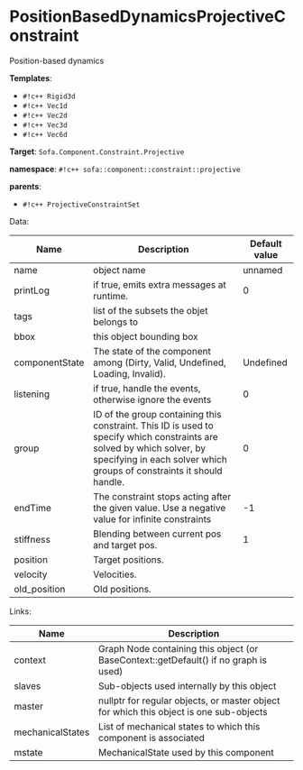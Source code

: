 # PositionBasedDynamicsProjectiveConstraint

Position-based dynamics


__Templates__:

- `#!c++ Rigid3d`
- `#!c++ Vec1d`
- `#!c++ Vec2d`
- `#!c++ Vec3d`
- `#!c++ Vec6d`

__Target__: `Sofa.Component.Constraint.Projective`

__namespace__: `#!c++ sofa::component::constraint::projective`

__parents__: 

- `#!c++ ProjectiveConstraintSet`

Data: 

<table>
<thead>
    <tr>
        <th>Name</th>
        <th>Description</th>
        <th>Default value</th>
    </tr>
</thead>
<tbody>
	<tr>
		<td>name</td>
		<td>
object name
</td>
		<td>unnamed</td>
	</tr>
	<tr>
		<td>printLog</td>
		<td>
if true, emits extra messages at runtime.
</td>
		<td>0</td>
	</tr>
	<tr>
		<td>tags</td>
		<td>
list of the subsets the objet belongs to
</td>
		<td></td>
	</tr>
	<tr>
		<td>bbox</td>
		<td>
this object bounding box
</td>
		<td></td>
	</tr>
	<tr>
		<td>componentState</td>
		<td>
The state of the component among (Dirty, Valid, Undefined, Loading, Invalid).
</td>
		<td>Undefined</td>
	</tr>
	<tr>
		<td>listening</td>
		<td>
if true, handle the events, otherwise ignore the events
</td>
		<td>0</td>
	</tr>
	<tr>
		<td>group</td>
		<td>
ID of the group containing this constraint. This ID is used to specify which constraints are solved by which solver, by specifying in each solver which groups of constraints it should handle.
</td>
		<td>0</td>
	</tr>
	<tr>
		<td>endTime</td>
		<td>
The constraint stops acting after the given value.
Use a negative value for infinite constraints
</td>
		<td>-1</td>
	</tr>
	<tr>
		<td>stiffness</td>
		<td>
Blending between current pos and target pos.
</td>
		<td>1</td>
	</tr>
	<tr>
		<td>position</td>
		<td>
Target positions.
</td>
		<td></td>
	</tr>
	<tr>
		<td>velocity</td>
		<td>
Velocities.
</td>
		<td></td>
	</tr>
	<tr>
		<td>old_position</td>
		<td>
Old positions.
</td>
		<td></td>
	</tr>

</tbody>
</table>

Links: 

| Name | Description |
| ---- | ----------- |
|context|Graph Node containing this object (or BaseContext::getDefault() if no graph is used)|
|slaves|Sub-objects used internally by this object|
|master|nullptr for regular objects, or master object for which this object is one sub-objects|
|mechanicalStates|List of mechanical states to which this component is associated|
|mstate|MechanicalState used by this component|



